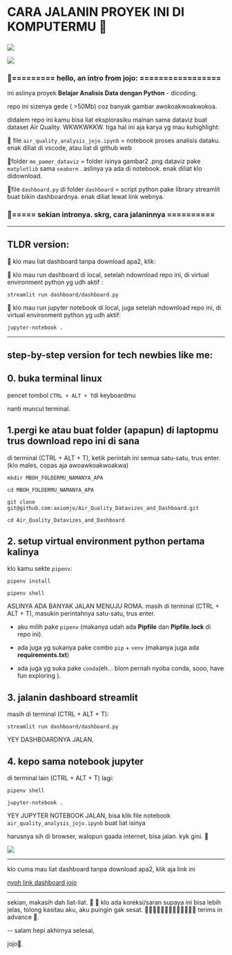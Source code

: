# CARA JALANIN PROYEK INI DI KOMPUTERMU  🌸

### 

![](/home/axiomjo/Pictures/screenshot_title_dashboard.png)

![](/home/axiomjo/submission1_airquality_dataviz_dashboard/Air_Quality_Datavizes_and_Dashboard/mo_pamer_dataviz/screenshot_dashboard_1.png)

### 📨========= hello, an intro from jojo:  =================

ini aslinya proyek **Belajar Analisis Data dengan Python** - dicoding.

repo ini sizenya gede ( >50Mb) coz banyak gambar awokoakwoakwokoa.   

didalem repo ini kamu bisa liat eksplorasiku mainan sama dataviz buat dataset Air Quality. WKWKWKKW. tiga hal ini aja karya yg mau kuhighlight:



🌸 file `air_quality_analysis_jojo.ipynb` = notebook proses analisis dataku. enak diliat di vscode, atau liat di github web

🌸folder `mo_pamer_dataviz` = folder isinya gambar2 .png dataviz pake `matplotlib` sama `seaborn` . aslinya ya ada di notebook. enak diliat klo didownload.

🌸file `dashboard.py` di folder `dashboard` = script python pake library streamlit buat bikin dashboardnya. enak diliat lewat link webnya.

### 📨===== sekian intronya. skrg, cara jalaninnya ==========







---

## TLDR version:

🌸 klo mau liat dashboard tanpa download apa2, klik:

[](https://seberapataataqg.streamlit.app/)



🌸 klo mau run dashboard di local, setelah ndownload repo ini, di virtual environment python yg udh aktif : 

`streamlit run dashboard/dashboard.py`  

  

🌸 klo mau run jupyter notebook di local, juga setelah ndownload repo ini, di virtual environment python yg udh aktif:  

`jupyter-notebook .`

--- 

## step-by-step version for tech newbies like me:



## 0. buka terminal linux

pencet tombol `CTRL + ALT + T`di keyboardmu  

nanti muncul terminal. 

 

## 1.pergi ke atau buat folder (apapun) di laptopmu trus download repo ini di sana

di terminal (CTRL + ALT + T), ketik perintah ini semua satu-satu, trus enter. (klo males, copas aja awoawkoakwoakwa)

`mkdir MBOH_FOLDERMU_NAMANYA_APA`

`cd MBOH_FOLDERMU_NAMANYA_APA`

`git clone git@github.com:axiomjo/Air_Quality_Datavizes_and_Dashboard.git`  

`cd Air_Quality_Datavizes_and_Dashboard`



## 2. setup virtual environment python pertama kalinya

klo kamu sekte `pipenv`:

`pipenv install`

`pipenv shell`



ASLINYA ADA BANYAK JALAN MENUJU ROMA. masih di terminal (CTRL + ALT + T), masukin perintahnya satu-satu, trus enter.

- aku milih pake `pipenv` (makanya udah ada **Pipfile** dan **Pipfile.lock** di repo ini).  

-  ada juga yg sukanya pake combo  `pip` + `venv` (makanya juga ada **requirements.txt**)  

- ada juga yg suka pake `conda`(eh... blom pernah nyoba conda, sooo, have fun exploring ).  

  



 

## 3. jalanin dashboard streamlit

masih di terminal (CTRL + ALT + T):

`streamlit run dashboard/dashboard.py`



YEY DASHBOARDNYA JALAN.  

 

## 4. kepo sama notebook jupyter

di terminal lain (CTRL + ALT + T) lagi:

`pipenv shell`

`jupyter-notebook .`



YEY JUPYTER NOTEBOOK JALAN, bisa klik file notebook `air_quality_analysis_jojo.ipynb` buat liat isinya   

  

harusnya sih di browser, walopun gaada internet, bisa jalan. kyk gini.  🌸 

![](/home/axiomjo/submission1_airquality_dataviz_dashboard/Air_Quality_Datavizes_and_Dashboard/mo_pamer_dataviz/screenshot_dashboard_dan_para_terminal.png)

--- 

klo cuma mau liat dashboard tanpa download apa2, klik aja link ini  

[nyoh link dashboard jojo](https://seberapataataqg.streamlit.app/)

---



sekian, makasih dah liat-liat. 🌸 🙏 klo ada koreksi/saran supaya ini bisa lebih jelas, tolong kasitau aku, aku puingin gak sesat. 🙏🙏🙏🙏🙏🙏🙏🙏🙏🙏🙏🙏🙏 terims in advance 🌸.

-- salam hepi akhirnya selesai,

jojo🌸.


